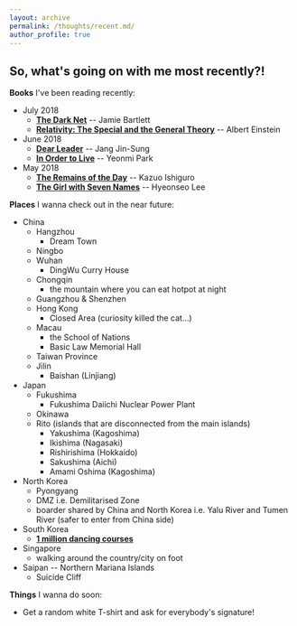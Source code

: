 ```yaml
---
layout: archive
permalink: /thoughts/recent.md/
author_profile: true
---
```


<h2>So, what's going on with me most recently?!</h2>

**Books** I've been reading recently:
* July 2018
  * [**The Dark Net**](https://www.amazon.co.uk/Dark-Net-Jamie-Bartlett/dp/0099592029/ref=sr_1_1?ie=UTF8&qid=1531821666&sr=8-1&keywords=the+dark+net+Jamie+bartlett) -- Jamie Bartlett
  * [**Relativity: The Special and the General Theory**](https://www.amazon.co.uk/gp/product/B00R86QABW/ref=oh_aui_d_detailpage_o01_?ie=UTF8&psc=1) -- Albert Einstein
* June 2018
  * [**Dear Leader**](https://www.amazon.co.uk/Dear-Leader-propagandist-exposes-shocking/dp/1846044219/ref=sr_1_1?s=books&ie=UTF8&qid=1531822021&sr=1-1&keywords=dear+leader) -- Jang Jin-Sung
  * [**In Order to Live**](https://www.amazon.co.uk/Order-Live-Korean-Journey-Freedom/dp/0241973031/ref=sr_1_1?s=books&ie=UTF8&qid=1531821999&sr=1-1&keywords=in+order+to+live) -- Yeonmi Park
* May 2018
  * [**The Remains of the Day**](https://www.amazon.co.uk/Remains-Day-Kazuo-Ishiguro/dp/0571258247/ref=sr_1_1?ie=UTF8&qid=1531821895&sr=8-1&keywords=the+remains+of+the+day) -- Kazuo Ishiguro
  * [**The Girl with Seven Names**](https://www.amazon.co.uk/Girl-Seven-Names-Escape-North/dp/0007554850/ref=sr_1_1?ie=UTF8&qid=1531821921&sr=8-1&keywords=the+girl+with+seven+names) -- Hyeonseo Lee

**Places** I wanna check out in the near future:
* China
  * Hangzhou
    * Dream Town
  * Ningbo
  * Wuhan
    * DingWu Curry House
  * Chongqin
    * the mountain where you can eat hotpot at night
  * Guangzhou & Shenzhen
  * Hong Kong
    * Closed Area (curiosity killed the cat...)
  * Macau
    * the School of Nations
    * Basic Law Memorial Hall
  * Taiwan Province
  * Jilin
    * Baishan (Linjiang)
* Japan
  * Fukushima
    * Fukushima Daiichi Nuclear Power Plant
  * Okinawa
  * Rito (islands that are disconnected from the main islands)
    * Yakushima (Kagoshima)
    * Ikishima (Nagasaki)
    * Rishirishima (Hokkaido)
    * Sakushima (Aichi)
    * Amami Oshima (Kagoshima)
* North Korea
  * Pyongyang
  * DMZ i.e. Demilitarised Zone
  * boarder shared by China and North Korea i.e. Yalu River and Tumen River (safer to enter from China side)
* South Korea
  * [**1 million dancing courses**](http://www.1milliondance.com/class/)
* Singapore
  * walking around the country/city on foot
* Saipan -- Northern Mariana Islands
  * Suicide Cliff

**Things** I wanna do soon:
* Get a random white T-shirt and ask for everybody's signature!
